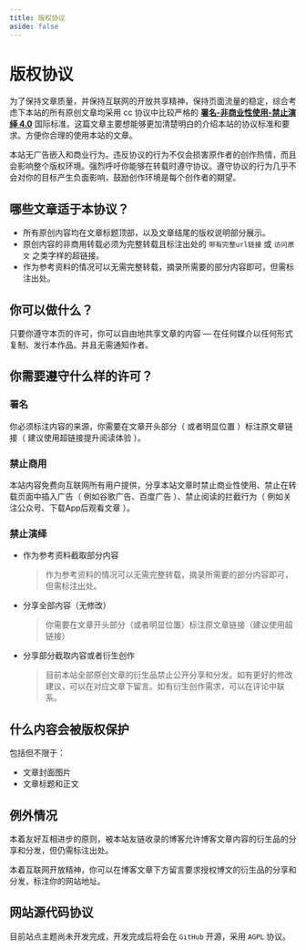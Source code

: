 ```yaml
---
title: 版权协议
aside: false
---
```


# 版权协议

为了保持文章质量，并保持互联网的开放共享精神，保持页面流量的稳定，综合考虑下本站的所有原创文章均采用 cc 协议中比较严格的 **[署名-非商业性使用-禁止演绎 4.0](https://creativecommons.org/licenses/by-nc-nd/4.0/deed.zh)** 国际标准。这篇文章主要想能够更加清楚明白的介绍本站的协议标准和要求。方便你合理的使用本站的文章。

本站无广告嵌入和商业行为。违反协议的行为不仅会损害原作者的创作热情，而且会影响整个版权环境。强烈呼吁你能够在转载时遵守协议。遵守协议的行为几乎不会对你的目标产生负面影响，鼓励创作环境是每个创作者的期望。

## 哪些文章适于本协议？

- 所有原创内容均在文章标题顶部，以及文章结尾的版权说明部分展示。
- 原创内容的非商用转载必须为完整转载且标注出处的 `带有完整url链接` 或 `访问原文` 之类字样的超链接。
- 作为参考资料的情况可以无需完整转载，摘录所需要的部分内容即可，但需标注出处。

## 你可以做什么？

只要你遵守本页的许可，你可以自由地共享文章的内容 — 在任何媒介以任何形式复制、发行本作品。并且无需通知作者。

## 你需要遵守什么样的许可？

### 署名

你必须标注内容的来源，你需要在文章开头部分（ 或者明显位置 ）标注原文章链接（ 建议使用超链接提升阅读体验 ）。

### 禁止商用

本站内容免费向互联网所有用户提供，分享本站文章时禁止商业性使用、禁止在转载页面中插入广告（ 例如谷歌广告、百度广告 ）、禁止阅读的拦截行为（ 例如关注公众号、下载App后观看文章 ）。

### 禁止演绎

- 作为参考资料截取部分内容
  > 作为参考资料的情况可以无需完整转载，摘录所需要的部分内容即可，但需标注出处。

- 分享全部内容（无修改）
  > 你需要在文章开头部分（或者明显位置）标注原文章链接（建议使用超链接）

- 分享部分截取内容或者衍生创作
  > 目前本站全部原创文章的衍生品禁止公开分享和分发。如有更好的修改建议，可以在对应文章下留言。如有衍生创作需求，可以在评论中联系。

## 什么内容会被版权保护

包括但不限于：

- 文章封面图片
- 文章标题和正文

## 例外情况

本着友好互相进步的原则，被本站友链收录的博客允许博客文章内容的衍生品的分享和分发，但仍需标注出处。

本着互联网开放精神，你可以在博客文章下方留言要求授权博文的衍生品的分享和分发，标注你的网站地址。

## 网站源代码协议

目前站点主题尚未开发完成，开发完成后将会在 `GitHub` 开源，采用 `AGPL` 协议。